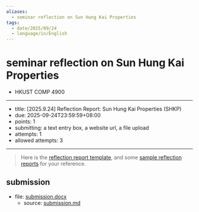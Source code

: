 ```yaml
---
aliases:
  - seminar reflection on Sun Hung Kai Properties
tags:
  - date/2025/09/24
  - language/in/English
---
```


# seminar reflection on Sun Hung Kai Properties

- HKUST COMP 4900

---

- title: \[2025.9.24\] Reflection Report: Sun Hung Kai Properties \(SHKP\)
- due: 2025-09-24T23:59:59+08:00
- points: 1
- submitting: a text entry box, a website url, a file upload
- attempts: 1
- allowed attempts: 3

---

> Here is the [reflection report template](https://cse.hkust.edu.hk/ug/comp4900/COMP4900ReflectionForm.docx), and some [sample reflection reports](https://cse.hkust.edu.hk/ug/comp4900/COMP4900ReflectionSamples.pdf) for your reference.

## submission

- file: [submission.docx](submission.docx)
  - source: [submission.md](submission.md)
